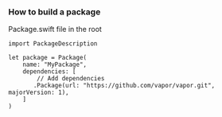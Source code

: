 ### How to build a package

Package.swift file in the root
```
import PackageDescription

let package = Package(
    name: "MyPackage",
    dependencies: [
        // Add dependencies
       .Package(url: "https://github.com/vapor/vapor.git", majorVersion: 1),                      
    ]
)


```
